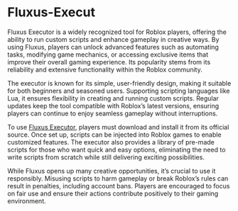 # Fluxus-Execut
Fluxus Executor is a widely recognized tool for Roblox players, offering the ability to run custom scripts and enhance gameplay in creative ways. By using Fluxus, players can unlock advanced features such as automating tasks, modifying game mechanics, or accessing exclusive items that improve their overall gaming experience. Its popularity stems from its reliability and extensive functionality within the Roblox community.  

The executor is known for its simple, user-friendly design, making it suitable for both beginners and seasoned users. Supporting scripting languages like Lua, it ensures flexibility in creating and running custom scripts. Regular updates keep the tool compatible with Roblox’s latest versions, ensuring players can continue to enjoy seamless gameplay without interruptions.  

To use [Fluxus Executor](https://fluxusexecutors.com/), players must download and install it from its official source. Once set up, scripts can be injected into Roblox games to enable customized features. The executor also provides a library of pre-made scripts for those who want quick and easy options, eliminating the need to write scripts from scratch while still delivering exciting possibilities.  

While Fluxus opens up many creative opportunities, it’s crucial to use it responsibly. Misusing scripts to harm gameplay or break Roblox’s rules can result in penalties, including account bans. Players are encouraged to focus on fair use and ensure their actions contribute positively to their gaming environment.
